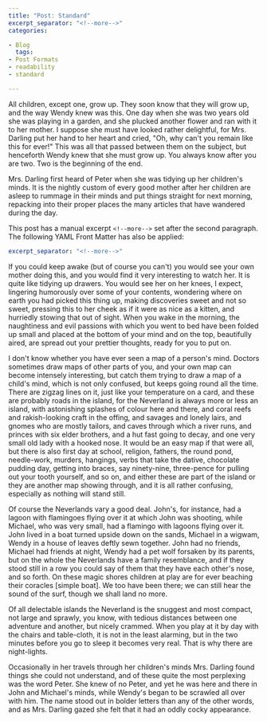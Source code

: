 ```yaml
---
title: "Post: Standard"
excerpt_separator: "<!--more-->"
categories:

- Blog
  tags:
- Post Formats
- readability
- standard

---
```


All children, except one, grow up. They soon know that they will grow up, and the way Wendy knew was this. One day when
she was two years old she was playing in a garden, and she plucked another flower and ran with it to her mother. I
suppose she must have looked rather delightful, for Mrs. Darling put her hand to her heart and cried, "Oh, why can't you
remain like this for ever!" This was all that passed between them on the subject, but henceforth Wendy knew that she
must grow up. You always know after you are two. Two is the beginning of the end.

Mrs. Darling first heard of Peter when she was tidying up her children's minds. It is the nightly custom of every good
mother after her children are asleep to rummage in their minds and put things straight for next morning, repacking into
their proper places the many articles that have wandered during the day.

<!--more-->

This post has a manual excerpt `<!--more-->` set after the second paragraph. The following YAML Front Matter has also be
applied:

```yaml
excerpt_separator: "<!--more-->"
```

If you could keep awake (but of course you can't) you would see your own mother doing this, and you would find it very
interesting to watch her. It is quite like tidying up drawers. You would see her on her knees, I expect, lingering
humorously over some of your contents, wondering where on earth you had picked this thing up, making discoveries sweet
and not so sweet, pressing this to her cheek as if it were as nice as a kitten, and hurriedly stowing that out of sight.
When you wake in the morning, the naughtiness and evil passions with which you went to bed have been folded up small and
placed at the bottom of your mind and on the top, beautifully aired, are spread out your prettier thoughts, ready for
you to put on.

I don't know whether you have ever seen a map of a person's mind. Doctors sometimes draw maps of other parts of you, and
your own map can become intensely interesting, but catch them trying to draw a map of a child's mind, which is not only
confused, but keeps going round all the time. There are zigzag lines on it, just like your temperature on a card, and
these are probably roads in the island, for the Neverland is always more or less an island, with astonishing splashes of
colour here and there, and coral reefs and rakish-looking craft in the offing, and savages and lonely lairs, and gnomes
who are mostly tailors, and caves through which a river runs, and princes with six elder brothers, and a hut fast going
to decay, and one very small old lady with a hooked nose. It would be an easy map if that were all, but there is also
first day at school, religion, fathers, the round pond, needle-work, murders, hangings, verbs that take the dative,
chocolate pudding day, getting into braces, say ninety-nine, three-pence for pulling out your tooth yourself, and so on,
and either these are part of the island or they are another map showing through, and it is all rather confusing,
especially as nothing will stand still.

Of course the Neverlands vary a good deal. John's, for instance, had a lagoon with flamingoes flying over it at which
John was shooting, while Michael, who was very small, had a flamingo with lagoons flying over it. John lived in a boat
turned upside down on the sands, Michael in a wigwam, Wendy in a house of leaves deftly sewn together. John had no
friends, Michael had friends at night, Wendy had a pet wolf forsaken by its parents, but on the whole the Neverlands
have a family resemblance, and if they stood still in a row you could say of them that they have each other's nose, and
so forth. On these magic shores children at play are for ever beaching their coracles [simple boat]. We too have been
there; we can still hear the sound of the surf, though we shall land no more.

Of all delectable islands the Neverland is the snuggest and most compact, not large and sprawly, you know, with tedious
distances between one adventure and another, but nicely crammed. When you play at it by day with the chairs and
table-cloth, it is not in the least alarming, but in the two minutes before you go to sleep it becomes very real. That
is why there are night-lights.

Occasionally in her travels through her children's minds Mrs. Darling found things she could not understand, and of
these quite the most perplexing was the word Peter. She knew of no Peter, and yet he was here and there in John and
Michael's minds, while Wendy's began to be scrawled all over with him. The name stood out in bolder letters than any of
the other words, and as Mrs. Darling gazed she felt that it had an oddly cocky appearance.